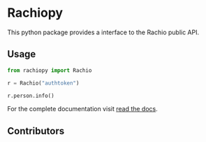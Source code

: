 # Rachiopy

This python package provides a interface to the Rachio public API.

## Usage

```python
from rachiopy import Rachio

r = Rachio("authtoken")

r.person.info()
```

For the complete documentation visit [read the docs](https://rachiopy.readthedocs.io/en/latest/).

## Contributors

<!-- ALL-CONTRIBUTORS-LIST:START - Do not remove or modify this section -->
<!-- prettier-ignore-start -->
<!-- markdownlint-disable -->

<!-- markdownlint-restore -->
<!-- prettier-ignore-end -->

<!-- ALL-CONTRIBUTORS-LIST:END -->
